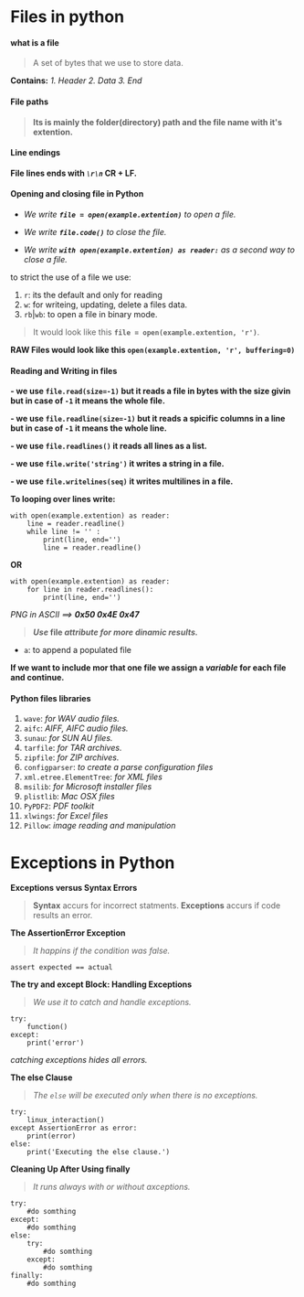 # Files in python


#### what is a file
> A set of bytes that we use to store data.

**Contains:**
        *1. Header*
        *2. Data*
        *3. End*

#### File paths 
> **Its is mainly the folder(directory) path and the file name with it's extention.**

#### Line endings
**File lines ends with *`\r\n`* CR + LF.**


#### Opening and closing file in Python
- *We write **`file = open(example.extention)`** to open a file.*

- *We write **`file.code()`** to close the file.*
- *We write **`with open(example.extention) as reader:`** as a second way to close a file.*


to strict the use of a file we use:
1. `r`: its the default and only for reading
2. `w`: for writeing, updating, delete a files data.
3. `rb`|`wb`: to open a file in binary mode.

> It would look like this **`file = open(example.extention, 'r')`**.

**RAW Files would look like this `open(example.extention, 'r', buffering=0)`**


#### Reading and Writing in files
**- we use `file.read(size=-1)` but it reads a file in bytes with the size givin but in case of `-1` it means the whole file.**

**- we use `file.readline(size=-1)` but it reads a spicific columns in a line but in case of `-1` it means the whole line.**

**- we use `file.readlines()` it reads all lines as a list.**

**- we use `file.write('string')` it writes a string in a file.**

**- we use `file.writelines(seq)` it writes multilines in a file.**

**To looping over lines write:**
```
with open(example.extention) as reader:
    line = reader.readline()
    while line != '' : 
        print(line, end='')
        line = reader.readline()
```
**OR**
```
with open(example.extention) as reader:
    for line in reader.readlines():
        print(line, end='')
```

*PNG in ASCII ==> **0x50 0x4E 0x47***


> ***Use* __file__ *attribute for more dinamic results.***

- `a`: to append a populated file

**If we want to include mor that one file we assign a *variable* for each file and continue.**

#### Python files libraries

1. `wave`: *for WAV audio files.*
2. `aifc`: *AIFF, AIFC audio files.*
3. `sunau`: *for SUN AU files.*
4. `tarfile`: *for TAR archives.*
5. `zipfile`: *for ZIP archives.*
6. `configparser`: *to create a parse configuration files*
7. `xml.etree.ElementTree`: *for XML files*
7. `msilib`: *for Microsoft installer files*
8. `plistlib`: *Mac OSX files*
9. `PyPDF2`: *PDF toolkit*
9. `xlwings`: *for Excel files*
9. `Pillow`: *image reading and manipulation*

# Exceptions in Python


**Exceptions versus Syntax Errors**
> **Syntax** accurs for incorrect statments.
> **Exceptions** accurs if code results an error.


**The AssertionError Exception**
> *It happins if the condition was false.*

`assert expected == actual`


**The try and except Block: Handling Exceptions**
> *We use it to catch and handle exceptions.*
```
try:
    function()
except: 
    print('error')

```
*catching exceptions hides all errors.*

**The else Clause**
> *The `else` will be executed only when there is no exceptions.*

```
try:
    linux_interaction()
except AssertionError as error:
    print(error)
else:
    print('Executing the else clause.')

```

**Cleaning Up After Using finally**
> *It runs always with or without axceptions.*
```
try:
    #do somthing
except:
    #do somthing
else:
    try:
        #do somthing
    except:
        #do somthing
finally:
    #do somthing
```

